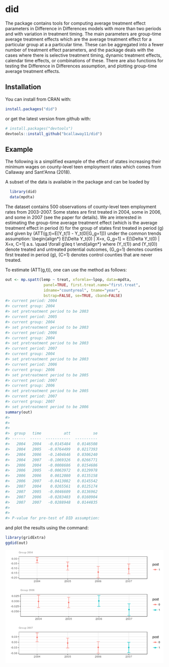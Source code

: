 
<!-- README.md is generated from README.Rmd. Please edit that file -->
did
===

The package contains tools for computing average treatment effect parameters in Difference in Differences models with more than two periods and with variation in treatment timing. The main parameters are group-time average treatment effects which are the average treatment effect for a particular group at a a particular time. These can be aggregated into a fewer number of treatment effect parameters, and the package deals with the cases where there is selective treatment timing, dynamic treatment effects, calendar time effects, or combinations of these. There are also functions for testing the Difference in Differences assumption, and plotting group-time average treatment effects.

Installation
------------

You can install from CRAN with:

``` r
install.packages("did")
```

or get the latest version from github with:

``` r
# install.packages("devtools")
devtools::install_github("bcallaway11/did")
```

Example
-------

The following is a simplified example of the effect of states increasing their minimum wages on county-level teen employment rates which comes from Callaway and Sant'Anna (2018).

A subset of the data is available in the package and can be loaded by

``` r
  library(did)
  data(mpdta)
```

The dataset contains 500 observations of county-level teen employment rates from 2003-2007. Some states are first treated in 2004, some in 2006, and some in 2007 (see the paper for details). We are interested in estimating the group-time average treatment effect (which is the average treatment effect in period \(t\) for the group of states first treated in period \(g\) and given by \(ATT(g,t)=E[Y_t(1) - Y_t(0)|G_g=1]\)) under the common trends assumption:
\begin{align*}
  E[\Delta Y_t(0) | X=x, G_g=1] = E[\Delta Y_t(0) | X=x, C=1] a.s. \quad \forall g\leq t
\end{align*}
where \(Y_t(1)\) and \(Y_t(0)\) denote treated and untreated potential outcomes, \(G_g=1\) denotes counties first treated in period \(g\), \(C=1\) denotes control counties that are never treated.

To estimate \(ATT(g,t)\), one can use the method as follows:

``` r
out <- mp.spatt(lemp ~ treat, xformla=~lpop, data=mpdta,
                 panel=TRUE, first.treat.name="first.treat",
                 idname="countyreal", tname="year",
                 bstrap=FALSE, se=TRUE, cband=FALSE)
#> current period: 2004 
#> current group: 2004 
#> set pretreatment period to be 2003 
#> current period: 2005 
#> current group: 2004 
#> set pretreatment period to be 2003 
#> current period: 2006 
#> current group: 2004 
#> set pretreatment period to be 2003 
#> current period: 2007 
#> current group: 2004 
#> set pretreatment period to be 2003 
#> current period: 2006 
#> current group: 2006 
#> set pretreatment period to be 2005 
#> current period: 2007 
#> current group: 2006 
#> set pretreatment period to be 2005 
#> current period: 2007 
#> current group: 2007 
#> set pretreatment period to be 2006
summary(out)
#> 
#> 
#> 
#>  group   time          att          se
#> ------  -----  -----------  ----------
#>   2004   2004   -0.0145484   0.0146508
#>   2004   2005   -0.0764499   0.0217393
#>   2004   2006   -0.1404646   0.0306240
#>   2004   2007   -0.1069326   0.0266771
#>   2006   2004   -0.0008686   0.0154686
#>   2006   2005   -0.0063972   0.0129978
#>   2006   2006    0.0012080   0.0135158
#>   2006   2007   -0.0413082   0.0145542
#>   2007   2004    0.0265561   0.0125174
#>   2007   2005   -0.0046609   0.0136962
#>   2007   2006   -0.0283403   0.0160904
#>   2007   2007   -0.0288948   0.0144835
#> 
#> 
#> P-value for pre-test of DID assumption:
```

and plot the results using the command:

``` r
library(gridExtra)
ggdid(out)
```

![](README-unnamed-chunk-5-1.png)
